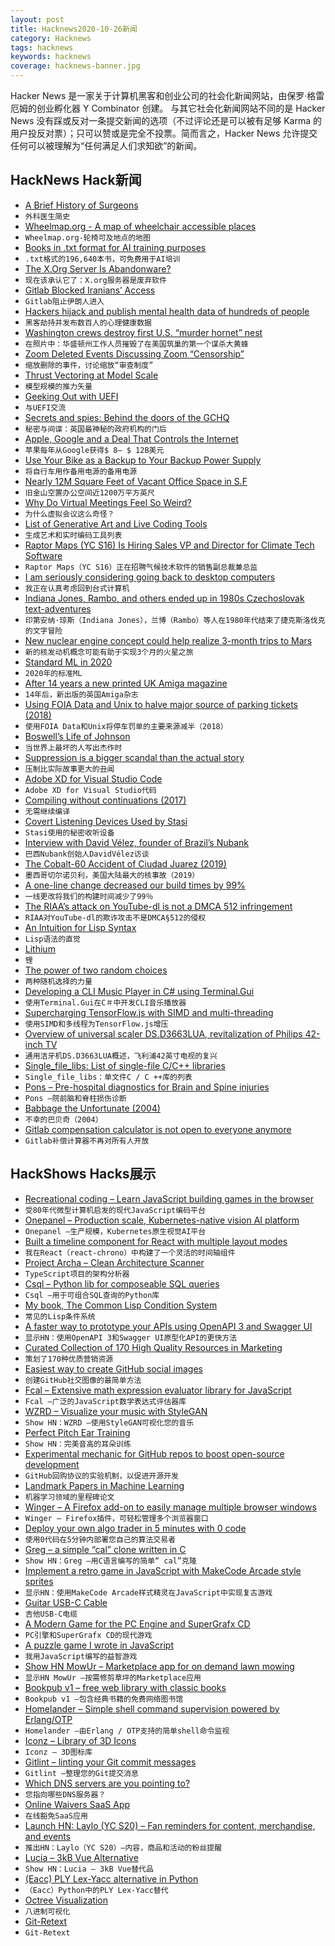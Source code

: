 ```yaml
---
layout: post
title: Hacknews2020-10-26新闻
category: Hacknews
tags: hacknews
keywords: hacknews
coverage: hacknews-banner.jpg
---
```


Hacker News 是一家关于计算机黑客和创业公司的社会化新闻网站，由保罗·格雷厄姆的创业孵化器 Y Combinator 创建。
与其它社会化新闻网站不同的是 Hacker News 没有踩或反对一条提交新闻的选项（不过评论还是可以被有足够 Karma 的用户投反对票）；只可以赞或是完全不投票。简而言之，Hacker News 允许提交任何可以被理解为“任何满足人们求知欲”的新闻。

## HackNews Hack新闻


- [A Brief History of Surgeons](https://www.laphamsquarterly.org/roundtable/brief-history-surgeons)
- `外科医生简史`
- [Wheelmap.org - A map of wheelchair accessible places](https://wheelmap.org/)
- `Wheelmap.org-轮椅可及地点的地图`
- [Books in .txt format for AI training purposes](https://twitter.com/theshawwn/status/1320282149329784833)
- `.txt格式的196,640本书，可免费用于AI培训`
- [The X.Org Server Is Abandonware?](https://www.phoronix.com/scan.php?page=news_item&px=XServer-Abandonware)
- `现在该承认它了：X.org服务器是废弃软件`
- [Gitlab Blocked Iranians’ Access](https://ahmadhaghighi.com/blog/2020/gitlab/)
- `Gitlab阻止伊朗人进入`
- [Hackers hijack and publish mental health data of hundreds of people](https://www.foreigner.fi/articulo/national/scandal-over-the-hijack-and-and-publication-of-private-mental-health-data/20201023121903008599.html)
- `黑客劫持并发布数百人的心理健康数据`
- [Washington crews destroy first U.S. “murder hornet” nest](https://www.axios.com/washington-state-murder-hornets-nest-photos-39e04acb-50da-4c3d-8a8d-4993e1fe2780.html)
- `在照片中：华盛顿州工作人员摧毁了在美国筑巢的第一个谋杀大黄蜂`
- [Zoom Deleted Events Discussing Zoom “Censorship”](https://www.buzzfeednews.com/article/janelytvynenko/zoom-deleted-events-censorship)
- `缩放删除的事件，讨论缩放“审查制度”`
- [Thrust Vectoring at Model Scale](https://bps.space/)
- `模型规模的推力矢量`
- [Geeking Out with UEFI](https://oofhours.com/2019/09/02/geeking-out-with-uefi/)
- `与UEFI交流`
- [Secrets and spies: Behind the doors of the GCHQ](https://www.nationalgeographic.co.uk/history-and-civilisation/2020/10/secrets-and-spies-behind-the-doors-of-the-uks-most-enigmatic)
- `秘密与间谍：英国最神秘的政府机构的门后`
- [Apple, Google and a Deal That Controls the Internet](https://www.nytimes.com/2020/10/25/technology/apple-google-search-antitrust.html)
- `苹果每年从Google获得$ 8– $ 12B美元`
- [Use Your Bike as a Backup to Your Backup Power Supply](https://spectrum.ieee.org/geek-life/hands-on/use-your-bike-as-a-backup-to-your-backup-power-supply)
- `将自行车用作备用电源的备用电源`
- [Nearly 12M Square Feet of Vacant Office Space in S.F](http://socketsite.com/archives/2020/10/nearly-12-million-square-feet-of-vacant-office-space-in-s-f.html)
- `旧金山空置办公空间近1200万平方英尺`
- [Why Do Virtual Meetings Feel So Weird?](https://www.sapiens.org/language/nonverbal-communication-online/)
- `为什么虚拟会议这么奇怪？`
- [List of Generative Art and Live Coding Tools](https://opinionatedguide.github.io#/Design/d5-gen)
- `生成艺术和实时编码工具列表`
- [Raptor Maps (YC S16) Is Hiring Sales VP and Director for Climate Tech Software](https://raptormaps.com/jobs/)
- `Raptor Maps（YC S16）正在招聘气候技术软件的销售副总裁兼总监`
- [I am seriously considering going back to desktop computers](http://misc-stuff.terraaeon.com/articles/locked-down-computers.html)
- `我正在认真考虑回到台式计算机`
- [Indiana Jones, Rambo, and others ended up in 1980s Czechoslovak text-adventures](https://arstechnica.com/gaming/2020/10/how-indiana-jones-fought-the-communists-and-led-an-era-of-activist-video-games/)
- `印第安纳·琼斯（Indiana Jones），兰博（Rambo）等人在1980年代结束了捷克斯洛伐克的文字冒险`
- [New nuclear engine concept could help realize 3-month trips to Mars](https://newatlas.com/space/nuclear-thermal-propulsion-ntp-nasa-unsc-tech-deep-space-travel/)
- `新的核发动机概念可能有助于实现3个月的火星之旅`
- [Standard ML in 2020](https://notes.eatonphil.com/standard-ml-in-2020.html)
- `2020年的标准ML`
- [After 14 years a new printed UK Amiga magazine](https://www.amiga-addict.com/)
- `14年后，新出版的英国Amiga杂志`
- [Using FOIA Data and Unix to halve major source of parking tickets (2018)](https://mchap.io/using-foia-data-and-unix-to-halve-major-source-of-parking-tickets.html)
- `使用FOIA Data和Unix将停车罚单的主要来源减半（2018）`
- [Boswell’s Life of Johnson](https://fantasticanachronism.com/2020/10/22/when-the-worst-man-in-the-world-writes-a-masterpiece/)
- `当世界上最坏的人写出杰作时`
- [Suppression is a bigger scandal than the actual story](https://taibbi.substack.com/p/with-the-hunter-biden-expose-suppression-136)
- `压制比实际故事更大的丑闻`
- [Adobe XD for Visual Studio Code](https://letsxd.com/vscode)
- `Adobe XD for Visual Studio代码`
- [Compiling without continuations (2017)](https://dl.acm.org/doi/10.1145/3062341.3062380)
- `无需继续编译`
- [Covert Listening Devices Used by Stasi](https://www.cryptomuseum.com/intel/stasi/index.htm)
- `Stasi使用的秘密收听设备`
- [Interview with David Vélez, founder of Brazil’s Nubank](https://www.sequoiacap.com/newsletter/2018-08-15-david-velez)
- `巴西Nubank创始人DavidVélez访谈`
- [The Cobalt-60 Accident of Ciudad Juarez (2019)](https://culturacolectiva.com/history/cobalt-60-ciudad-juarez-mexico-nuclear-accident)
- `墨西哥切尔诺贝利，美国大陆最大的核事故（2019）`
- [A one-line change decreased our build times by 99%](https://medium.com/pinterest-engineering/how-a-one-line-change-decreased-our-build-times-by-99-b98453265370)
- `一线更改将我们的构建时间减少了99％`
- [The RIAA’s attack on YouTube-dl is not a DMCA 512 infringement](https://joindiaspora.com/posts/808cf690f8e801381778002590d8e506)
- `RIAA对YouTube-dl的欺诈攻击不是DMCA§512的侵权`
- [An Intuition for Lisp Syntax](https://stopa.io/post/265)
- `Lisp语法的直觉`
- [Lithium](https://www.targethealth.com/post/lithium)
- `锂`
- [The power of two random choices](https://brooker.co.za/blog/2012/01/17/two-random.html)
- `两种随机选择的力量`
- [Developing a CLI Music Player in C# using Terminal.Gui](https://markjames.dev/2020-10-25-developing-a-cli-music-player-csharp/)
- `使用Terminal.Gui在C＃中开发CLI音乐播放器`
- [Supercharging TensorFlow.js with SIMD and multi-threading](https://blog.tensorflow.org/2020/09/supercharging-tensorflowjs-webassembly.html)
- `使用SIMD和多线程为TensorFlow.js增压`
- [Overview of universal scaler DS.D3663LUA, revitalization of Philips 42-inch TV](http://redlightgreen.org/2019/01/obzor-universalnogo-skalera-s-dvb-t2-ds-d3663lua/)
- `通用洁牙机DS.D3663LUA概述，飞利浦42英寸电视的复兴`
- [Single_file_libs: List of single-file C/C++ libraries](https://github.com/nothings/single_file_libs)
- `Single_file_libs：单文件C / C ++库的列表`
- [Pons – Pre-hospital diagnostics for Brain and Spine injuries](http://www.ponstech.co)
- `Pons –院前脑和脊柱损伤诊断`
- [Babbage the Unfortunate (2004)](https://www.ncbi.nlm.nih.gov/pmc/articles/PMC1772188/)
- `不幸的巴贝奇（2004）`
- [Gitlab compensation calculator is not open to everyone anymore](https://gitlab.com/gitlab-com/www-gitlab-com/-/commit/4293020d789359ad8134a054225127f3e0b32a58)
- `Gitlab补偿计算器不再对所有人开放`


## HackShows Hacks展示

- [ Recreational coding – Learn JavaScript building games in the browser](https://codeguppy.com)
- `受80年代微型计算机启发的现代JavaScript编码平台`
- [ Onepanel – Production scale, Kubernetes-native vision AI platform](https://github.com/onepanelio/core)
- `Onepanel –生产规模，Kubernetes原生视觉AI平台`
- [ Built a timeline component for React with multiple layout modes](https://github.com/prabhuignoto/react-chrono)
- `我在React（react-chrono）中构建了一个灵活的时间轴组件`
- [ Project Archa – Clean Architecture Scanner](https://arc.patico.pro)
- `TypeScript项目的架构分析器`
- [ Csql – Python lib for composeable SQL queries](https://github.com/akdor1154/python-csql)
- `Csql –用于可组合SQL查询的Python库`
- [ My book, The Common Lisp Condition System](https://www.amazon.com/Common-Lisp-Condition-System-Mechanisms/dp/148426133X)
- `常见的Lisp条件系统`
- [ A faster way to prototype your APIs using OpenAPI 3 and Swagger UI](https://github.com/egorsmkv/openapi3-generator)
- `显示HN：使用OpenAPI 3和Swagger UI原型化API的更快方法`
- [ Curated Collection of 170 High Quality Resources in Marketing](https://swipe.tejasrane.co/)
- `策划了170种优质营销资源`
- [ Easiest way to create GitHub social images](https://socialify.git.ci/)
- `创建GitHub社交图像的最简单方法`
- [ Fcal – Extensive math expression evaluator library for JavaScript](https://github.com/5anthosh/fcal)
- `Fcal –广泛的JavaScript数学表达式评估器库`
- [ WZRD – Visualize your music with StyleGAN](https://wzrd.ai/)
- `Show HN：WZRD –使用StyleGAN可视化您的音乐`
- [ Perfect Pitch Ear Training](http://sergeykish.com/perfect-pitch-ear-training)
- `Show HN：完美音高的耳朵训练`
- [ Experimental mechanic for GitHub repos to boost open-source development](https://github.com/redbtc/octocat-loves-bitcoin)
- `GitHub回购协议的实验机制，以促进开源开发`
- [ Landmark Papers in Machine Learning](https://github.com/daturkel/learning-papers)
- `机器学习领域的里程碑论文`
- [ Winger – A Firefox add-on to easily manage multiple browser windows](https://addons.mozilla.org/en-US/firefox/addon/winger/)
- `Winger – Firefox插件，可轻松管理多个浏览器窗口`
- [ Deploy your own algo trader in 5 minutes with 0 code](https://streak.world)
- `使用0代码在5分钟内部署您自己的算法交易者`
- [ Greg – a simple “cal” clone written in C](https://greg-calendar.vercel.app)
- `Show HN：Greg –用C语言编写的简单“ cal”克隆`
- [ Implement a retro game in JavaScript with MakeCode Arcade style sprites](https://codeguppy.com/code.html?t=mars_attack&list=games)
- `显示HN：使用MakeCode Arcade样式精灵在JavaScript中实现复古游戏`
- [ Guitar USB-C Cable](https://bit.ly/2TgGQYJ)
- `吉他USB-C电缆`
- [ A Modern Game for the PC Engine and SuperGrafx CD](https://nicole.express/2020/space-ava-201-release.html)
- `PC引擎和SuperGrafx CD的现代游戏`
- [ A puzzle game I wrote in JavaScript](https://victorribeiro.com/scramble)
- `我用JavaScript编写的益智游戏`
- [Show HN MowUr – Marketplace app for on demand lawn mowing](http://www.mowur.com)
- `显示HN MowUr –按需修剪草坪的Marketplace应用`
- [ Bookpub v1 – free web library with classic books](http://bookpub.club)
- `Bookpub v1 –包含经典书籍的免费网络图书馆`
- [ Homelander – Simple shell command supervision powered by Erlang/OTP](https://github.com/blandinw/homelander)
- `Homelander –由Erlang / OTP支持的简单shell命令监视`
- [ Iconz – Library of 3D Icons](http://iconz.design/)
- `Iconz – 3D图标库`
- [ Gitlint – linting your Git commit messages](https://github.com/jorisroovers/gitlint)
- `Gitlint –整理您的Git提交消息`
- [ Which DNS servers are you pointing to?](https://which.nameserve.rs/)
- `您指向哪些DNS服务器？`
- [ Online Waivers SaaS App](https://www.speedywaiver.io)
- `在线豁免SaaS应用`
- [Launch HN: Laylo (YC S20) – Fan reminders for content, merchandise, and events](item?id=24886794)
- `推出HN：Laylo（YC S20）–内容，商品和活动的粉丝提醒`
- [ Lucia – 3kB Vue Alternative](https://github.com/aidenybai/lucia)
- `Show HN：Lucia – 3kB Vue替代品`
- [  (Eacc) PLY Lex-Yacc alternative in Python](https://github.com/iogf/eacc)
- `（Eacc）Python中的PLY Lex-Yacc替代`
- [ Octree Visualization](https://nickyvanurk.com/boids-octree-simulation/)
- `八进制可视化`
- [ Git-Retext](https://blog.aloni.org/posts/gitology-2-git-retext/)
- `Git-Retext`

